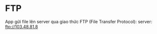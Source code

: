 # FTP
App gửi file lên server qua giao thức FTP (File Transfer Protocol): server: ftp://103.48.81.8

